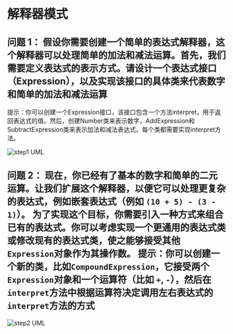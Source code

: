 # 解释器模式

## 问题 1： 假设你需要创建一个简单的表达式解释器，这个解释器可以处理简单的加法和减法运算。首先，我们需要定义表达式的表示方式。请设计一个表达式接口（Expression），以及实现该接口的具体类来代表数字和简单的加法和减法运算

提示：你可以创建一个Expression接口，该接口包含一个方法interpret，用于返回表达式的值。然后，创建Number类来表示数字，AddExpression和SubtractExpression类来表示加法和减法表达式。每个类都需要实现interpret方法。

![step1 UML](https://cdn.jsdelivr.net/gh/huanxueshengmou/picture-host/20241008123845.png)

## 问题 2： 现在，你已经有了基本的数字和简单的二元运算。让我们扩展这个解释器，以便它可以处理更复杂的表达式，例如嵌套表达式（例如 `(10 + 5) - (3 - 1)`）。 为了实现这个目标，你需要引入一种方式来组合已有的表达式。你可以考虑实现一个更通用的表达式类或修改现有的表达式类，使之能够接受其他`Expression`对象作为其操作数。 提示：你可以创建一个新的类，比如`CompoundExpression`，它接受两个`Expression`对象和一个运算符（比如 `+`, `-`），然后在`interpret`方法中根据运算符决定调用左右表达式的`interpret`方法的方式

![step2 UML](https://cdn.jsdelivr.net/gh/huanxueshengmou/picture-host/20241008124019.png)
